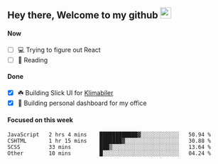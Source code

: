 ## Hey there, Welcome to my github <img src="https://media.giphy.com/media/hvRJCLFzcasrR4ia7z/giphy.gif" width="25px">

#### Now
- [ ] 💻 Trying to figure out React
- [ ] 📕 Reading

#### Done
- [x] ☘️ Building Slick UI for [Klimabiler](https://klimabiler.dk)
- [x] 🚀 Building personal dashboard for my office
 
 #### Focused on this week
<!--START_SECTION:waka-->

```text
JavaScript   2 hrs 4 mins    ████████████▓░░░░░░░░░░░░   50.94 %
CSHTML       1 hr 15 mins    ███████▓░░░░░░░░░░░░░░░░░   30.88 %
SCSS         33 mins         ███▒░░░░░░░░░░░░░░░░░░░░░   13.64 %
Other        10 mins         █░░░░░░░░░░░░░░░░░░░░░░░░   04.24 %
```

<!--END_SECTION:waka-->

